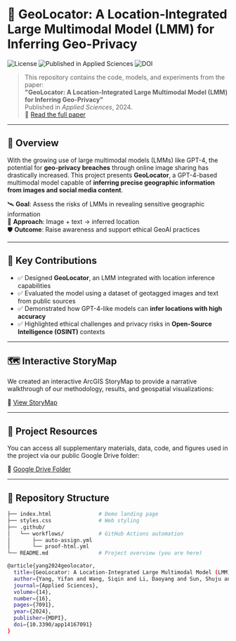 # 🔐 GeoLocator: A Location-Integrated Large Multimodal Model (LMM) for Inferring Geo-Privacy

![License](https://img.shields.io/badge/license-MIT-blue.svg)
![Published in Applied Sciences](https://img.shields.io/badge/Journal-Applied%20Sciences-green)
![DOI](https://img.shields.io/badge/DOI-10.3390%2Fapp14167091-blue)

> This repository contains the code, models, and experiments from the paper:  
> **"GeoLocator: A Location-Integrated Large Multimodal Model (LMM) for Inferring Geo-Privacy"**  
> Published in *Applied Sciences*, 2024.  
> 📄 [Read the full paper](https://doi.org/10.3390/app14167091)

---

## 🧠 Overview

With the growing use of large multimodal models (LMMs) like GPT-4, the potential for **geo-privacy breaches** through online image sharing has drastically increased. This project presents **GeoLocator**, a GPT-4-based multimodal model capable of **inferring precise geographic information from images and social media content**.

🛰️ **Goal**: Assess the risks of LMMs in revealing sensitive geographic information  
🔎 **Approach**: Image + text → inferred location  
🛡️ **Outcome**: Raise awareness and support ethical GeoAI practices

---

## 📌 Key Contributions

- ✅ Designed **GeoLocator**, an LMM integrated with location inference capabilities  
- ✅ Evaluated the model using a dataset of geotagged images and text from public sources  
- ✅ Demonstrated how GPT-4-like models can **infer locations with high accuracy**  
- ✅ Highlighted ethical challenges and privacy risks in **Open-Source Intelligence (OSINT)** contexts

---

## 🗺️ Interactive StoryMap

We created an interactive ArcGIS StoryMap to provide a narrative walkthrough of our methodology, results, and geospatial visualizations:

🔗 [View StoryMap](https://storymaps.arcgis.com/stories/a34ffb2aacf74afdb3881b77be65064a/)

---

## 📂 Project Resources

You can access all supplementary materials, data, code, and figures used in the project via our public Google Drive folder:

🔗 [Google Drive Folder](https://drive.google.com/drive/folders/1UtLnIxYT3iB7crGtuaz7iM1CCB0mgxyA?usp=drive_link)

---

## 📁 Repository Structure

```bash
├── index.html               # Demo landing page
├── styles.css               # Web styling
├── .github/
│   └── workflows/           # GitHub Actions automation
│       ├── auto-assign.yml
│       └── proof-html.yml
└── README.md                # Project overview (you are here)

@article{yang2024geolocator,
  title={GeoLocator: A Location-Integrated Large Multimodal Model (LMM) for Inferring Geo-Privacy},
  author={Yang, Yifan and Wang, Siqin and Li, Daoyang and Sun, Shuju and Wu, Qingyang},
  journal={Applied Sciences},
  volume={14},
  number={16},
  pages={7091},
  year={2024},
  publisher={MDPI},
  doi={10.3390/app14167091}
}
